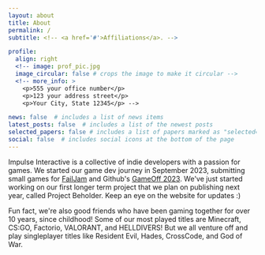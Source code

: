 ```yaml
---
layout: about
title: About
permalink: /
subtitle: <!-- <a href='#'>Affiliations</a>. -->

profile:
  align: right
  <!-- image: prof_pic.jpg
  image_circular: false # crops the image to make it circular -->
  <!-- more_info: >
    <p>555 your office number</p>
    <p>123 your address street</p>
    <p>Your City, State 12345</p> -->

news: false  # includes a list of news items
latest_posts: false  # includes a list of the newest posts
selected_papers: false # includes a list of papers marked as "selected={true}"
social: false  # includes social icons at the bottom of the page
---
```


Impulse Interactive is a collective of indie developers with a passion for games. We started our game dev journey in September 2023, submitting small games for [FailJam](https://itch.io/jam/failjam) and Github's [GameOff 2023](https://itch.io/jam/game-off-2023). We've just started working on our first longer term project that we plan on publishing next year, called Project Beholder. Keep an eye on the website for updates :)

Fun fact, we're also good friends who have been gaming together for over 10 years, since childhood! Some of our most played titles are Minecraft, CS:GO, Factorio, VALORANT, and HELLDIVERS! But we all venture off and play singleplayer titles like Resident Evil, Hades, CrossCode, and God of War. 
